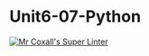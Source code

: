 # Unit6-07-Python
[![Mr Coxall's Super Linter](https://github.com/ICS3U-Programming-Kent-Gatera/Unit6-07-Python/workflows/Mr%20Coxall's%20Super%20Linter/badge.svg)](https://github.com/ICS3U-Programming-Kent-Gatera/Unit6-07-Python/actions/)
